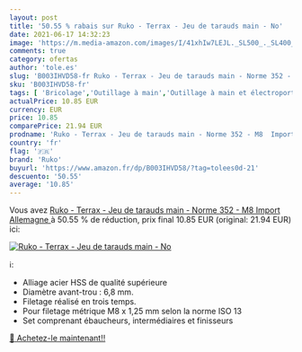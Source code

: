 ```yaml
---
layout: post
title: '50.55 % rabais sur Ruko - Terrax - Jeu de tarauds main - No'
date: 2021-06-17 14:32:23
image: 'https://m.media-amazon.com/images/I/41xhIw7LEJL._SL500_._SL400_.jpg'
comments: true
category: ofertas
author: 'tole.es'
slug: 'B003IHVD58-fr Ruko - Terrax - Jeu de tarauds main - Norme 352 - M8...'
sku: 'B003IHVD58-fr'
tags: [ 'Bricolage','Outillage à main','Outillage à main et électroportatif','Outils de filetage','Tarauds','Tarauds à main','ruko', ]
actualPrice: 10.85 EUR
currency: EUR
price: 10.85
comparePrice: 21.94 EUR
prodname: 'Ruko - Terrax - Jeu de tarauds main - Norme 352 - M8  Import Allemagne '
country: 'fr'
flag: '🇫🇷'
brand: 'Ruko'
buyurl: 'https://www.amazon.fr/dp/B003IHVD58/?tag=tolees0d-21'
descuento: '50.55'
average: '10.85'
---
```


Vous avez [Ruko - Terrax - Jeu de tarauds main - Norme 352 - M8  Import Allemagne ](https://www.amazon.fr/dp/B003IHVD58/?tag=tolees0d-21)  à  50.55 % de réduction, prix final  10.85 EUR (original: 21.94 EUR) ici:

[![Ruko - Terrax - Jeu de tarauds main - No](https://m.media-amazon.com/images/I/41xhIw7LEJL._SL500_._SL400_.jpg)](https://www.amazon.fr/dp/B003IHVD58/?tag=tolees0d-21)

ℹ️:

- Alliage acier HSS de qualité supérieure
- Diamètre avant-trou : 6,8 mm.
- Filetage réalisé en trois temps.
- Pour filetage métrique M8 x 1,25 mm selon la norme ISO 13
- Set comprenant ébaucheurs, intermédiaires et finisseurs

[🛒 Achetez-le maintenant!!](https://www.amazon.fr/dp/B003IHVD58/?tag=tolees0d-21)
